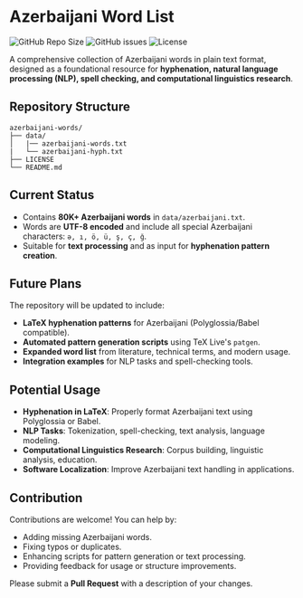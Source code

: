 # Azerbaijani Word List

![GitHub Repo Size](https://img.shields.io/github/repo-size/abdanar/azerbaijani-words)
![GitHub issues](https://img.shields.io/github/issues/abdanar/azerbaijani-words)
![License](https://img.shields.io/github/license/abdanar/azerbaijani-words)

A comprehensive collection of Azerbaijani words in plain text format, designed as a foundational resource for **hyphenation, natural language processing (NLP), spell checking, and computational linguistics research**.


## Repository Structure

```text
azerbaijani-words/
├── data/
│   |── azerbaijani-words.txt
|   └── azerbaijani-hyph.txt
├── LICENSE
└── README.md
```

## Current Status

- Contains **80K+ Azerbaijani words** in `data/azerbaijani.txt`.
- Words are **UTF-8 encoded** and include all special Azerbaijani characters: `ə, ı, ö, ü, ş, ç, ğ`.
- Suitable for **text processing** and as input for **hyphenation pattern creation**.


## Future Plans

The repository will be updated to include:

- **LaTeX hyphenation patterns** for Azerbaijani (Polyglossia/Babel compatible).
- **Automated pattern generation scripts** using TeX Live's `patgen`.
- **Expanded word list** from literature, technical terms, and modern usage.
- **Integration examples** for NLP tasks and spell-checking tools.

## Potential Usage

- **Hyphenation in LaTeX**: Properly format Azerbaijani text using Polyglossia or Babel.
- **NLP Tasks**: Tokenization, spell-checking, text analysis, language modeling.
- **Computational Linguistics Research**: Corpus building, linguistic analysis, education.
- **Software Localization**: Improve Azerbaijani text handling in applications.

## Contribution

Contributions are welcome! You can help by:

- Adding missing Azerbaijani words.
- Fixing typos or duplicates.
- Enhancing scripts for pattern generation or text processing.
- Providing feedback for usage or structure improvements.

Please submit a **Pull Request** with a description of your changes.